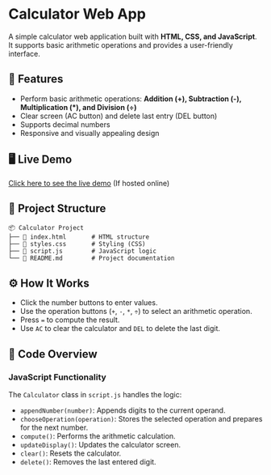 # Calculator Web App

A simple calculator web application built with **HTML, CSS, and JavaScript**. It supports basic arithmetic operations and provides a user-friendly interface.

## 🚀 Features
- Perform basic arithmetic operations: **Addition (+), Subtraction (-), Multiplication (*), and Division (÷)**
- Clear screen (AC button) and delete last entry (DEL button)
- Supports decimal numbers
- Responsive and visually appealing design

## 🖥️ Live Demo
[Click here to see the live demo](#) (If hosted online)

## 📂 Project Structure
```
📦 Calculator Project
├── 📄 index.html       # HTML structure
├── 📄 styles.css       # Styling (CSS)
├── 📄 script.js        # JavaScript logic
└── 📄 README.md        # Project documentation
```



## ⚙️ How It Works
- Click the number buttons to enter values.
- Use the operation buttons (`+`, `-`, `*`, `÷`) to select an arithmetic operation.
- Press `=` to compute the result.
- Use `AC` to clear the calculator and `DEL` to delete the last digit.

## 📜 Code Overview
### JavaScript Functionality
The `Calculator` class in `script.js` handles the logic:
- `appendNumber(number)`: Appends digits to the current operand.
- `chooseOperation(operation)`: Stores the selected operation and prepares for the next number.
- `compute()`: Performs the arithmetic calculation.
- `updateDisplay()`: Updates the calculator screen.
- `clear()`: Resets the calculator.
- `delete()`: Removes the last entered digit.




